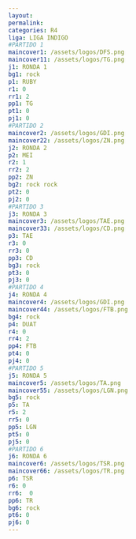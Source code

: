 ```yaml
---
layout: 
permalink: 
categories: R4
liga: LIGA INDIGO
#PARTIDO 1
maincover1: /assets/logos/DFS.png
maincover11: /assets/logos/TG.png
j1: RONDA 1
bg1: rock
p1: RUBY
r1: 0
rr1: 2
pp1: TG
pt1: 0
pj1: 0
#PARTIDO 2
maincover2: /assets/logos/GDI.png
maincover22: /assets/logos/ZN.png
j2: RONDA 2
p2: MEI
r2: 1
rr2: 2
pp2: ZN
bg2: rock rock
pt2: 0
pj2: 0
#PARTIDO 3
j3: RONDA 3
maincover3: /assets/logos/TAE.png
maincover33: /assets/logos/CD.png
p3: TAE
r3: 0
rr3: 0
pp3: CD
bg3: rock
pt3: 0
pj3: 0
#PARTIDO 4
j4: RONDA 4
maincover4: /assets/logos/GDI.png
maincover44: /assets/logos/FTB.png
bg4: rock 
p4: DUAT
r4: 0
rr4: 2
pp4: FTB
pt4: 0
pj4: 0
#PARTIDO 5
j5: RONDA 5
maincover5: /assets/logos/TA.png
maincover55: /assets/logos/LGN.png
bg5: rock 
p5: TA
r5: 2
rr5: 0
pp5: LGN
pt5: 0
pj5: 0
#PARTIDO 6
j6: RONDA 6
maincover6: /assets/logos/TSR.png
maincover66: /assets/logos/TR.png
p6: TSR
r6: 0
rr6:  0
pp6: TR
bg6: rock
pt6: 0
pj6: 0
---
```

